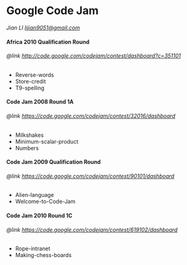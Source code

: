 # Google Code Jam
*Jian LI <lijian9051@gmail.com>*

#### Africa 2010 Qualification Round
###### *@link http://code.google.com/codejam/contest/dashboard?c=351101*
- Reverse-words
- Store-credit
- T9-spelling

#### Code Jam 2008 Round 1A
###### *@link https://code.google.com/codejam/contest/32016/dashboard*
- Milkshakes
- Minimum-scalar-product
- Numbers

#### Code Jam 2009 Qualification Round
###### *@link https://code.google.com/codejam/contest/90101/dashboard*
- Alien-language
- Welcome-to-Code-Jam

#### Code Jam 2010 Round 1C
###### *@link https://code.google.com/codejam/contest/619102/dashboard*
- Rope-intranet
- Making-chess-boards
